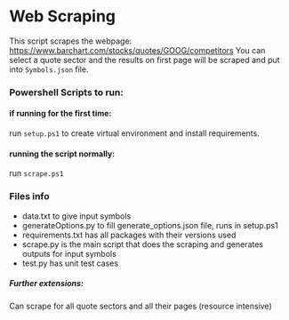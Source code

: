 ﻿# Web Scraping
 This script scrapes the webpage: https://www.barchart.com/stocks/quotes/GOOG/competitors
 You can select a quote sector and the results on first page will be scraped and put into `Symbols.json` file.

### Powershell Scripts to run:

#### if running for the first time:
run `setup.ps1` to create virtual environment and install requirements.
#### running the script normally:
run `scrape.ps1`

### Files info
* data.txt to give input symbols
* generateOptions.py to fill generate_options.json file, runs in setup.ps1
* requirements.txt has all packages with their versions used
* scrape.py is the main script that does the scraping and generates outputs for input symbols
* test.py has unit test cases

##### Further extensions:
Can scrape for all quote sectors and all their pages (resource intensive)
